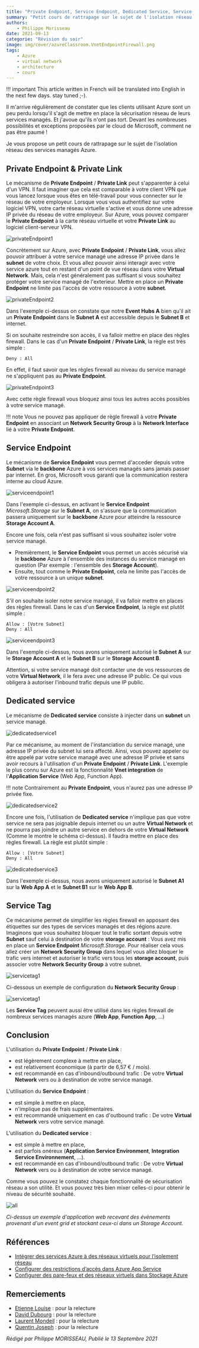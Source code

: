 ```yaml
---
title: "Private Endpoint, Service Endpoint, Dedicated Service, Service Tags & Firewall"
summary: "Petit cours de rattrapage sur le sujet de l'isolation réseau des services managés Azure.."
authors:
    - Philippe Morisseau
date: 2021-09-13
categorie: "Révision du soir"
image: img/cover/azureClassroom.VnetEndpointFirewall.png
tags:
    - Azure
    - virtual network
    - architecture
    - cours
---
```


!!! important
    This article written in French will be translated into English in the next few days. stay tuned ;-).

Il m'arrive régulièrement de constater que les clients utilisant Azure sont un peu perdu lorsqu'il s'agit de mettre en place la sécurisation réseau de leurs services managés. Et j'avoue qu'ils n'ont pas tort. Devant les nombreuses possibilités et exceptions proposées par le cloud de Microsoft, comment ne pas être paumé !

Je vous propose un petit cours de rattrapage sur le sujet de l'isolation réseau des services managés Azure.

## Private Endpoint & Private Link

Le mécanisme de **Private Endpoint** / **Private Link** peut s'apparenter à celui d'un VPN.
Il faut imaginer que cela est comparable à votre client VPN que vous lancez lorsque vous êtes en télé-travail pour vous connecter sur le réseau de votre employeur. Lorsque vous vous authentifiez sur votre logiciel VPN, votre carte réseau virtuelle s'active et vous donne une adresse IP privée du réseau de votre employeur.
Sur Azure, vous pouvez comparer le **Private Endpoint** à la carte réseau virtuelle et votre **Private Link** au logiciel client-serveur VPN.

![privateEndpoint1](../../../img/azureClassroom.VnetEndpointFirewall1.svg)

Concrètement sur Azure, avec **Private Endpoint** / **Private Link**, vous allez pouvoir attribuer à votre service managé une adresse IP privée dans le **subnet** de votre choix. Et vous allez pouvoir ainsi interagir avec votre service azure tout en restant d'un point de vue réseau dans votre **Virtual Network**.
Mais, cela n'est généralement pas suffisant si vous souhaitez protéger votre service managé de l'exterieur. Mettre en place un **Private Endpoint** ne limite pas l'accès de votre ressource à votre **subnet**.

![privateEndpoint2](../../../img/azureClassroom.VnetEndpointFirewall2.svg)

Dans l'exemple ci-dessus on constate que notre **Event Hubs A** bien qu'il ait un **Private Endpoint** dans le **Subnet A** est accessible depuis le **Subnet B** et internet.

Si on souhaite restreindre son accès, il va falloir mettre en place des règles firewall. 
Dans le cas d'un **Private Endpoint** / **Private Link**, la règle est très simple : 
```
Deny : All
```

En effet, il faut savoir que les règles firewall au niveau du service managé ne s'appliquent pas au **Private Endpoint**. 

![privateEndpoint3](../../../img/azureClassroom.VnetEndpointFirewall3.svg)

Avec cette règle firewall vous bloquez ainsi tous les autres accès possibles à votre service managé.

!!! note
    Vous ne pouvez pas appliquer de règle firewall à votre **Private Endpoint** en associant un **Network Security Group** à la **Network Interface** lié à votre **Private Endpoint**.

## Service Endpoint

Le mécanisme de **Service Endpoint** vous permet d'acceder depuis votre **Subnet** via le **backbone** Azure à vos services managés sans jamais passer par internet. En gros, Microsoft vous garanti que la communication restera interne au cloud Azure.

![serviceendpoint1](../../../img/azureClassroom.VnetEndpointFirewall4.svg)

Dans l'exemple ci-dessus, en activant le **Service Endpoint** *Microsoft.Storage* sur le **Subnet A**, on s'assure que la communication passera uniquement sur le **backbone** Azure pour atteindre la ressource **Storage Account A**.

Encore une fois, cela n'est pas suffisant si vous souhaitez isoler votre service managé.

- Premièrement, le **Service Endpoint** vous permet un accès sécurisé via le **backbone** Azure à l'ensemble des instances du service managé en question (Par exemple : l'ensemble des **Storage Account**). 
- Ensuite, tout comme le **Private Endpoint**, cela ne limite pas l'accès de votre ressource à un unique **subnet**. 

![serviceendpoint2](../../../img/azureClassroom.VnetEndpointFirewall5.svg)

S'il on souhaite isoler notre service managé, il va falloir mettre en places des règles firewall. 
Dans le cas d'un **Service Endpoint**, la règle est plutôt simple : 
```
Allow : [Votre Subnet]
Deny : All
```

![serviceendpoint3](../../../img/azureClassroom.VnetEndpointFirewall6.svg)

Dans l'exemple ci-dessus, nous avons uniquement autorisé le **Subnet A** sur le **Storage Account A** et le **Subnet B** sur le **Storage Account B**.

Attention, si votre service managé doit contacter une de vos ressources de votre **Virtual Network**, il le fera avec une adresse IP public. Ce qui vous obligera à autoriser l'inbound trafic depuis une IP public.

## Dedicated service

Le mécanisme de **Dedicated service** consiste à injecter dans un **subnet** un service managé.

![dedicatedservice1](../../../img/azureClassroom.VnetEndpointFirewall7.svg)

Par ce mécanisme, au moment de l'instanciation du service managé, une adresse IP privée du subnet lui sera affecté. Ainsi, vous pouvez appeler ou être appelé par votre service managé avec une adresse IP privée et sans avoir recours à l'utilisation d'un **Private Endpoint** / **Private Link**.
L'exemple le plus connu sur Azure est la fonctionnalité **Vnet integration** de l'**Application Service** (Web App, Function App).

!!! note
    Contrairement au **Private Endpoint**, vous n'aurez pas une adresse IP privée fixe.

![dedicatedservice2](../../../img/azureClassroom.VnetEndpointFirewall8.svg)

Encore une fois, l'utilisation de **Dedicated service** n'implique pas que votre service ne sera pas joignable depuis internet ou un autre **Virtual Network** et ne pourra pas joindre un autre service en dehors de votre **Virtual Network** (Comme le montre le schéma ci-dessus). Il faudra mettre en place des règles firewall.
La règle est plutôt simple : 
```
Allow : [Votre Subnet]
Deny : All
```

![dedicatedservice3](../../../img/azureClassroom.VnetEndpointFirewall9.svg)

Dans l'exemple ci-dessus, nous avons uniquement autorisé le **Subnet A1** sur la **Web App A** et le **Subnet B1** sur le **Web App B**.

## Service Tag

Ce mécanisme permet de simplifier les règles firewall en apposant des étiquettes sur des types de services managés et des régions azure.
Imaginons que vous souhaitez bloquer tout le trafic sortant depuis votre **Subnet** sauf celui à destination de votre **storage account** : Vous avez mis en place un **Service Endpoint** *Microsoft.Storage*.
Pour réaliser cela vous allez créer un **Network Security Group** dans lequel vous allez bloquer le trafic vers internet et autoriser le trafic vers tous les **storage account**, puis associer votre **Network Security Group** à votre subnet.

![servicetag1](../../../img/azureClassroom.VnetEndpointFirewall10.svg)

Ci-dessous un exemple de configuration du **Network Security Group** :

![servicetag1](../../../img/01.azureclassroom.ServiceTag.png)

Les **Service Tag** peuvent aussi être utilisé dans les règles firewall de nombreux services managés azure (**Web App**, **Function App**, ...)

## Conclusion

L'utilisation du **Private Endpoint** / **Private Link** :

- est légèrement complexe à mettre en place, 
- est relativement économique (à partir de 6,57 € / mois).
- est recommandé en cas d'inbound/outbound trafic : De votre **Virtual Network** vers ou à destination de votre service managé.

L'utilisation du **Service Endpoint** :

- est simple à mettre en place, 
- n'implique pas de frais supplémentaires.
- est recommandé uniquement en cas d'outbound trafic : De votre **Virtual Network** vers votre service managé.

L'utilisation du **Dedicated service** :

- est simple à mettre en place, 
- est parfois onéreux (**Application Service Environment**, **Integration Service Environnement**, ...). 
- est recommandé en cas d'inbound/outbound trafic : De votre **Virtual Network** vers ou à destination de votre service managé.

Comme vous pouvez le constatez chaque fonctionnalité de sécurisation réseau a son utilité. Et vous pouvez très bien mixer celles-ci pour obtenir le niveau de sécurité souhaité.

![all](../../../img/azureClassroom.VnetEndpointFirewall11.svg)

*Ci-dessus un exemple d'application web recevant des évènements provenant d'un event grid et stockant ceux-ci dans un Storage Account.*

## Références

- [Intégrer des services Azure à des réseaux virtuels pour l’isolement réseau](https://docs.microsoft.com/fr-fr/azure/virtual-network/vnet-integration-for-azure-services)
- [Configurer des restrictions d’accès dans Azure App Service](https://docs.microsoft.com/fr-fr/azure/app-service/app-service-ip-restrictions)
- [Configurer des pare-feux et des réseaux virtuels dans Stockage Azure](https://docs.microsoft.com/fr-fr/azure/storage/common/storage-network-security?tabs=azure-portal)

## Remerciements

- [Etienne Louise](https://www.linkedin.com/in/etienne-louise-78154063/) : pour la relecture
- [David Dubourg](https://www.linkedin.com/in/dubourg-david-7413779/) : pour la relecture
- [Laurent Mondeil](https://www.linkedin.com/in/laurent-mondeil-0a87a743/) : pour la relecture
- [Quentin Joseph](https://www.linkedin.com/in/quentin-joseph-a4962b87/) : pour la relecture

_Rédigé par Philippe MORISSEAU, Publié le 13 Septembre 2021_